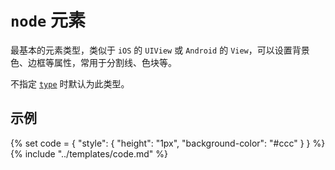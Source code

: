 # `node` 元素

最基本的元素类型，类似于 `iOS` 的 `UIView` 或 `Android` 的 `View`，可以设置背景色、边框等属性，常用于分割线、色块等。

不指定 [`type`](/basics/Property.md#type) 时默认为此类型。

## 示例

{% set code =
{
  "style": {
    "height": "1px",
    "background-color": "#ccc"
  }
}
%}
{% include "../templates/code.md" %}
